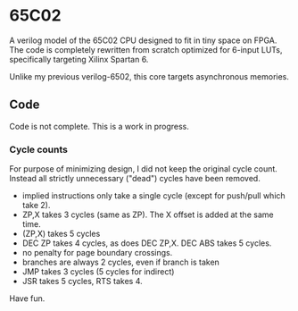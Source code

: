 # 65C02
A verilog model of the 65C02 CPU designed to fit in tiny space on FPGA. The code is completely
rewritten from scratch optimized for 6-input LUTs, specifically targeting Xilinx Spartan 6.  

Unlike my previous verilog-6502, this core targets asynchronous memories. 

## Code
Code is not complete. This is a work in progress.

### Cycle counts
For purpose of minimizing design, I did not keep the original cycle count. Instead all strictly unnecessary
("dead") cycles have been removed.

- implied instructions only take a single cycle (except for push/pull which take 2). 
- ZP,X takes 3 cycles (same as ZP). The X offset is added at the same time.
- (ZP,X) takes 5 cycles
- DEC ZP takes 4 cycles, as does DEC ZP,X. DEC ABS takes 5 cycles.
- no penalty for page boundary crossings.
- branches are always 2 cycles, even if branch is taken
- JMP takes 3 cycles (5 cycles for indirect)
- JSR takes 5 cycles, RTS takes 4.

Have fun. 
